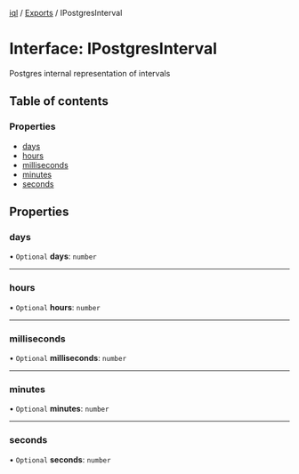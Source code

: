 [iql](../README.md) / [Exports](../modules.md) / IPostgresInterval

# Interface: IPostgresInterval

Postgres internal representation of intervals

## Table of contents

### Properties

- [days](ipostgresinterval.md#days)
- [hours](ipostgresinterval.md#hours)
- [milliseconds](ipostgresinterval.md#milliseconds)
- [minutes](ipostgresinterval.md#minutes)
- [seconds](ipostgresinterval.md#seconds)

## Properties

### days

• `Optional` **days**: `number`

___

### hours

• `Optional` **hours**: `number`

___

### milliseconds

• `Optional` **milliseconds**: `number`

___

### minutes

• `Optional` **minutes**: `number`

___

### seconds

• `Optional` **seconds**: `number`

